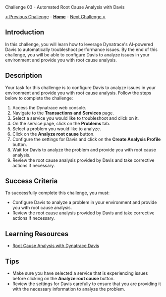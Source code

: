 Challenge 03 - Automated Root Cause Analysis with Davis

[< Previous Challenge](./Challenge-02.md) - **[Home](../README.md)** - [Next Challenge >](./Challenge-04.md)

## Introduction
In this challenge, you will learn how to leverage Dynatrace's AI-powered Davis to automatically troubleshoot performance issues. By the end of this challenge, you will be able to configure Davis to analyze issues in your environment and provide you with root cause analysis.

## Description
Your task for this challenge is to configure Davis to analyze issues in your environment and provide you with root cause analysis. Follow the steps below to complete the challenge:

1. Access the Dynatrace web console.
2. Navigate to the **Transactions and Services** page.
3. Select a service you would like to troubleshoot and click on it.
4. On the service page, click on the **Problems** tab.
5. Select a problem you would like to analyze.
6. Click on the **Analyze root cause** button.
7. Configure the settings for Davis and click on the **Create Analysis Profile** button.
8. Wait for Davis to analyze the problem and provide you with root cause analysis.
9. Review the root cause analysis provided by Davis and take corrective actions if necessary.

## Success Criteria
To successfully complete this challenge, you must:

- Configure Davis to analyze a problem in your environment and provide you with root cause analysis.
- Review the root cause analysis provided by Davis and take corrective actions if necessary.

## Learning Resources
- [Root Cause Analysis with Dynatrace Davis](https://www.dynatrace.com/support/help/shortlink/davis-ui#analyze-root-cause)

## Tips
- Make sure you have selected a service that is experiencing issues before clicking on the **Analyze root cause** button.
- Review the settings for Davis carefully to ensure that you are providing it with the necessary information to analyze the problem.